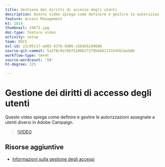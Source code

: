 ```yaml
---
title: Gestione dei diritti di accesso degli utenti
description: Questo video spiega come definire e gestire le autorizzazioni assegnate a utenti diversi in Adobe Campaign.
feature: Access Management
kt: 1814
thumbnail: 24671.jpg
doc-type: feature video
activity: setup
team: DOCS
exl-id: 22c05c17-a085-4376-9d06-cbb9d5249608
source-git-commit: 5a2f8c9a78bf5100b272f9b4461131545b3aeb8b
workflow-type: tm+mt
source-wordcount: '59'
ht-degree: 22%

---
```


# Gestione dei diritti di accesso degli utenti

Questo video spiega come definire e gestire le autorizzazioni assegnate a utenti diversi in Adobe Campaign.

>[!VIDEO](https://video.tv.adobe.com/v/24671?quality=12)

## Risorse aggiuntive

* [Informazioni sulla gestione degli accessi](https://experienceleague.adobe.com/docs/campaign-standard/using/administrating/users-and-security/about-access-management.html?lang=en)
